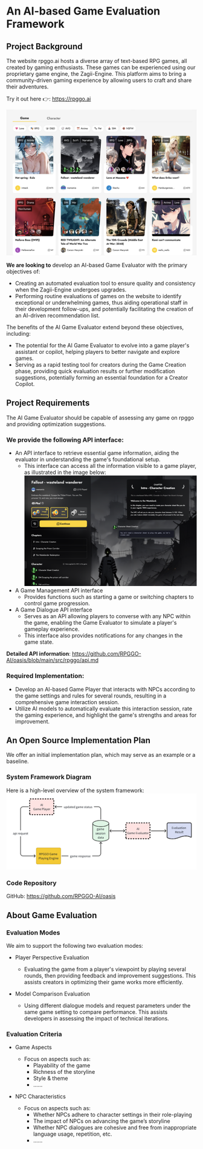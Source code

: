 # An AI-based Game Evaluation Framework

## Project Background

The website rpggo.ai hosts a diverse array of text-based RPG games, all created by gaming enthusiasts. These games can be experienced using our proprietary game engine, the Zagii-Engine. This platform aims to bring a community-driven gaming experience by allowing users to craft and share their adventures.

Try it out here 👉: https://rpggo.ai

![image](https://github.com/RPGGO-AI/oasis/blob/main/docs/images/game_lobby.png)


**We are looking to** develop an AI-based Game Evaluator with the primary objectives of:
- Creating an automated evaluation tool to ensure quality and consistency when the Zagii-Engine undergoes upgrades.
- Performing routine evaluations of games on the website to identify exceptional or underwhelming games, thus aiding operational staff in their development follow-ups, and potentially facilitating the creation of an AI-driven recommendation list.

The benefits of the AI Game Evaluator extend beyond these objectives, including:
- The potential for the AI Game Evaluator to evolve into a game player's assistant or copilot, helping players to better navigate and explore games.
- Serving as a rapid testing tool for creators during the Game Creation phase, providing quick evaluation results or further modification suggestions, potentially forming an essential foundation for a Creator Copilot.

## Project Requirements

The AI Game Evaluator should be capable of assessing any game on rpggo and providing optimization suggestions.

### We provide the following API interface:
- An API interface to retrieve essential game information, aiding the evaluator in understanding the game's foundational setup.
  - This interface can access all the information visible to a game player, as illustrated in the image below:
    ![image](https://github.com/RPGGO-AI/oasis/blob/main/docs/images/game_meta.PNG)
- A Game Management API interface
  - Provides functions such as starting a game or switching chapters to control game progression.
- A Game Dialogue API interface
  - Serves as an API allowing players to converse with any NPC within the game, enabling the Game Evaluator to simulate a player's gameplay experience.
  - This interface also provides notifications for any changes in the game state.

**Detailed API information**: https://github.com/RPGGO-AI/oasis/blob/main/src/rpggo/api.md

### Required Implementation:
- Develop an AI-based Game Player that interacts with NPCs according to the game settings and rules for several rounds, resulting in a comprehensive game interaction session.
- Utilize AI models to automatically evaluate this interaction session, rate the gaming experience, and highlight the game's strengths and areas for improvement.


## An Open Source Implementation Plan
We offer an initial implementation plan, which may serve as an example or a baseline.

### System Framework Diagram
Here is a high-level overview of the system framework:
![image](https://github.com/RPGGO-AI/oasis/blob/main/docs/images/ai_evaluator.png)

### Code Repository
GitHub: https://github.com/RPGGO-AI/oasis

## About Game Evaluation

### Evaluation Modes
We aim to support the following two evaluation modes:
- Player Perspective Evaluation
  - Evaluating the game from a player's viewpoint by playing several rounds, then providing feedback and improvement suggestions. This assists creators in optimizing their game works more efficiently.

- Model Comparison Evaluation
  - Using different dialogue models and request parameters under the same game setting to compare performance. This assists developers in assessing the impact of technical iterations.

### Evaluation Criteria

- Game Aspects
  - Focus on aspects such as:
    - Playability of the game
    - Richness of the storyline
    - Style & theme
    - ......

- NPC Characteristics
  - Focus on aspects such as:
    - Whether NPCs adhere to character settings in their role-playing
    - The impact of NPCs on advancing the game’s storyline
    - Whether NPC dialogues are cohesive and free from inappropriate language usage, repetition, etc.
    - ......
